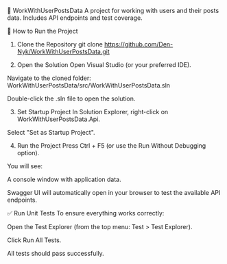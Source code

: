 📘 WorkWithUserPostsData
A project for working with users and their posts data.
Includes API endpoints and test coverage.

🚀 How to Run the Project
1. Clone the Repository
git clone https://github.com/Den-Nyk/WorkWithUserPostsData.git

2. Open the Solution
Open Visual Studio (or your preferred IDE).

Navigate to the cloned folder:
WorkWithUserPostsData/src/WorkWithUserPostsData.sln

Double-click the .sln file to open the solution.

3. Set Startup Project
In Solution Explorer, right-click on WorkWithUserPostsData.Api.

Select "Set as Startup Project".

4. Run the Project
Press Ctrl + F5 (or use the Run Without Debugging option).

You will see:

A console window with application data.

Swagger UI will automatically open in your browser to test the available API endpoints.

✅ Run Unit Tests
To ensure everything works correctly:

Open the Test Explorer (from the top menu: Test > Test Explorer).

Click Run All Tests.

All tests should pass successfully.

